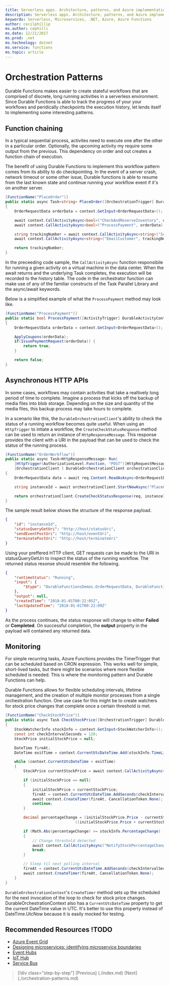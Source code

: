 ```yaml
---
title: Serverless apps. Architecture, patterns, and Azure implementation.
description: Serverless apps. Architecture, patterns, and Azure implementation. | Durable Azure functions
keywords: Serverless, Microservices, .NET, Azure, Azure Functions
author: cecilphillip
ms.author: cephilli
ms.date: 12/21/2017
ms.prod: .net
ms.technology: dotnet
ms.service: functions
ms.topic: article
---
```

# Orchestration Patterns

Durable Functions makes easier to create stateful workflows that are comprised of discrete, long running activities in a serverless environment. Since Durable Functions is able to track the progress of your your workflows and peridically checkpoints the execution history, let lends itself to implementing some interesting patterns.

## Function chaining
In a typical sequential process, activites need to execute one after the other in a particular order. Optionally, the upcoming activity my require some output from the previous. This dependency on order and out creates a function chain of execution.

The benefit of using Durable Functions to implement this workflow pattern comes from its ability to do checkpointing. In the event of a server crash, network timeout or some other issue, Durable functions is able to resume from the last known state and continue running your workflow event if it's on another server.

```csharp
[FunctionName("PlaceOrder")]
public static async Task<string> PlaceOrder([OrchestrationTrigger] DurableOrchestrationContext context)
{
    OrderRequestData orderData = context.GetInput<OrderRequestData>();

    await context.CallActivityAsync<bool>("CheckAndReserveInventory", orderData);
    await context.CallActivityAsync<bool>("ProcessPayment", orderData);

    string trackingNumber = await context.CallActivityAsync<string>("ScheduleShipping", orderData);
    await context.CallActivityAsync<string>("EmailCustomer", trackingNumber);

    return trackingNumber;
}
```

In the preceeding code sample, the `CallActivityAsync` function responsibile for running a given activity on a virtual machine in the data center. When the await returns and the underlying Task completes, the execution will be recorded to the history table. The code in the orchestrator function can make use of any of the familiar constructs of the Task Parallel Library and the async/await keywords.

Below is a simplified example of what the `ProcessPayment` method may look like.

```csharp
[FunctionName("ProcessPayment")]
public static bool ProcessPayment([ActivityTrigger] DurableActivityContext context)
{
    OrderRequestData orderData = context.GetInput<OrderRequestData>();

    ApplyCoupons(orderData);
    if(IssuePaymentRequest(orderData)) {
        return true;
    }

    return false;
}
```

## Asynchronous HTTP APIs
In some cases, workflows may contain activities that take a realtively long period of time to complete. Imagine a process that kicks off the backup of media files into blob storage. Depending on the size and quantity of the media files, this backup process may take hours to complete.

In a scenario like this, the `DurableOrchestrationClient`'s ability to check the status of a running workflow becomes quite useful. When using an `HttpTrigger` to intiate a workflow, the `CreateCheckStatusResponse` method can be used to return an instance of `HttpResponseMessage`. This response provides the client with a URI in the payload that can be used to check the status of the running process.

```csharp
[FunctionName("OrderWorkflow")]
public static async Task<HttpResponseMessage> Run(
    [HttpTrigger(AuthorizationLevel.Function, "POST")]HttpRequestMessage req,
    [OrchestrationClient ] DurableOrchestrationClient orchestrationClient)
{
    OrderRequestData data = await req.Content.ReadAsAsync<OrderRequestData>();

    string instanceId = await orchestrationClient.StartNewAsync("PlaceOrder", data);

    return orchestrationClient.CreateCheckStatusResponse(req, instanceId);
}
```

The sample result below shows the structure of the response payload.

```json
{
    "id": "instanceId",
    "statusQueryGetUri": "http://host/statusUri",
    "sendEventPostUri": "http://host/eventUri",
    "terminatePostUri": "http://host/terminateUri"
}
```
Using your preffered HTTP client, GET requests can be made to the URI in statusQueryGetUri to inspect the status of the running workflow. The returned status resonse should resemble the following.

```json
{
    "runtimeStatus": "Running",
    "input": {
        "$type": "DurableFunctionsDemos.OrderRequestData, DurableFunctionsDemos"
    },
    "output": null,
    "createdTime": "2018-01-01T00:22:05Z",
    "lastUpdatedTime": "2018-01-01T00:22:09Z"
}
```
As the process continues, the status response will change to either **Failed** or **Completed**. On successful completion, the **output** property in the payload will contained any returned data.

## Monitoring
For simple recurring tasks, Azure Functions provides the TimerTrigger that can be scheduled based on CRON expression. This works well for simple, short-lived tasks, but there might be scenarios where more flexible scheduled is needed. This is where the monitoring pattern and Durable Functions can help.

Durable Functions allows for flexible scheduling intervals, lifetime management, and the creation of multiple monitor processes from a single orchestration function. One use case for this might be to create watchers for stock price changes that complete once a certain threshold is met.

```csharp
[FunctionName("CheckStockPrice")]
public static async Task CheckStockPrice([OrchestrationTrigger] DurableOrchestrationContext context)
{
    StockWatcherInfo stockInfo = context.GetInput<StockWatcherInfo>();
    const int checkIntervalSeconds = 120;
    StockPrice initialStockPrice = null;

    DateTime fireAt;
    DateTime exitTime = context.CurrentUtcDateTime.Add(stockInfo.TimeLimit);

    while (context.CurrentUtcDateTime < exitTime)
    {
        StockPrice currentStockPrice = await context.CallActivityAsync<StockPrice>("GetStockPrice", stockInfo);

        if (initialStockPrice == null)
        {
            initialStockPrice = currentStockPrice;
            fireAt = context.CurrentUtcDateTime.AddSeconds(checkIntervalSeconds);
            await context.CreateTimer(fireAt, CancellationToken.None);
            continue;
        }

        decimal percentageChange = (initialStockPrice.Price - currentStockPrice.Price) /
                               ((initialStockPrice.Price + currentStockPrice.Price) / 2);

        if (Math.Abs(percentageChange) >= stockInfo.PercentageChange)
        {
            // Change threshold detected
            await context.CallActivityAsync("NotifyStockPercentageChange", currentStockPrice);
            break;
        }

        // Sleep til next polling interval
        fireAt = context.CurrentUtcDateTime.AddSeconds(checkIntervalSeconds);
        await context.CreateTimer(fireAt, CancellationToken.None);
    }
}
```

`DurableOrchestrationContext`'s `CreateTimer` method sets up the scheduled for the next invocation of the loop to check for stock price changes. DurableOrchestrationContext also has a `CurrentUtcDateTime` property to get the current DateTime value in UTC. It's better to use this property instead of DateTime.UtcNow because it is easily mocked for testing.


## Recommended Resources !TODO

* [Azure Event Grid](/azure/event-grid/overview)
* [Designing microservices: identifying microservice boundaries](/azure/architecture/microservices/microservice-boundaries)
* [Event Hubs](/azure/event-hubs/event-hubs-what-is-event-hubs)
* [IoT Hub](/azure/iot-hub)
* [Service Bus](/service-bus)

>[!div class="step-by-step"]
[Previous] (./index.md)
[Next] (./orchestration-patterns.md)